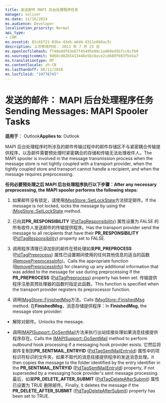 ```yaml
---
title: 发送邮件 MAPI 后台处理程序任务
manager: soliver
ms.date: 11/16/2014
ms.audience: Developer
localization_priority: Normal
api_type:
- COM
ms.assetid: 81c65f21-03ba-43eb-a6d4-d311e660ac5c
description: 上次修改时间： 2011 年 7 月 23 日
ms.openlocfilehash: ff40eddf63e67f45495e90c1a960e45b7cc6cfb0
ms.sourcegitcommit: 9d60cd82b5413446e5bc8ace2cd689f683fb41a7
ms.translationtype: MT
ms.contentlocale: zh-CN
ms.lasthandoff: 06/11/2018
ms.locfileid: "19778745"
---
```

# <a name="sending-messages-mapi-spooler-tasks"></a><span data-ttu-id="670d8-103">发送的邮件： MAPI 后台处理程序任务</span><span class="sxs-lookup"><span data-stu-id="670d8-103">Sending Messages: MAPI Spooler Tasks</span></span>

  
  
<span data-ttu-id="670d8-104">**适用于**： Outlook</span><span class="sxs-lookup"><span data-stu-id="670d8-104">**Applies to**: Outlook</span></span> 
  
<span data-ttu-id="670d8-105">MAPI 后台处理程序时所涉及的邮件传输过程中的邮件存储区不与紧密耦合传输提供程序，以及邮件需要预处理时紧密耦合的存储和传输无法处理收件人。</span><span class="sxs-lookup"><span data-stu-id="670d8-105">The MAPI spooler is involved in the message transmission process when the message store is not tightly coupled with a transport provider, when the tightly coupled store and transport cannot handle a recipient, and when the message requires preprocessing.</span></span>
  
 <span data-ttu-id="670d8-106">**任何必要预处理之后 MAPI 后台处理程序执行以下步骤：**</span><span class="sxs-lookup"><span data-stu-id="670d8-106">**After any necessary preprocessing, the MAPI spooler performs the following steps:**</span></span>
  
1. <span data-ttu-id="670d8-107">如果邮件没有锁定，请使用[IMsgStore::SetLockState](imsgstore-setlockstate.md)方法锁定邮件。</span><span class="sxs-lookup"><span data-stu-id="670d8-107">If the message is not locked, locks the message by using the [IMsgStore::SetLockState](imsgstore-setlockstate.md) method.</span></span> 
    
2. <span data-ttu-id="670d8-108">已向其**PR_RESPONSIBILITY** ([PidTagResponsibility](pidtagresponsibility-canonical-property.md)) 属性设置为 FALSE 的所有收件人发送邮件的传输提供程序。</span><span class="sxs-lookup"><span data-stu-id="670d8-108">Has the transport provider send the message to all recipients that have their **PR_RESPONSIBILITY** ([PidTagResponsibility](pidtagresponsibility-canonical-property.md)) property set to FALSE.</span></span> 
    
3. <span data-ttu-id="670d8-109">调用程序清理已添加到的邮件在预处理如果**PR_PREPROCESS** ([PidTagPreprocess](pidtagpreprocess-canonical-property.md)) 属性已设置期间使用的任何其他信息的适当的函数 ([RemovePreprocessInfo](removepreprocessinfo.md))。</span><span class="sxs-lookup"><span data-stu-id="670d8-109">Calls the appropriate function ([RemovePreprocessInfo](removepreprocessinfo.md)) for cleaning up any additional information that was added to the message for use during preprocessing if the **PR_PREPROCESS** ([PidTagPreprocess](pidtagpreprocess-canonical-property.md)) property has been set.</span></span> <span data-ttu-id="670d8-110">传输提供程序注册其预处理器的函数时指定此函数。</span><span class="sxs-lookup"><span data-stu-id="670d8-110">This function is specified when the transport provider registers its preprocessor function.</span></span> 
    
4. <span data-ttu-id="670d8-111">调用[IMsgStore::FinishedMsg](imsgstore-finishedmsg.md)方法。</span><span class="sxs-lookup"><span data-stu-id="670d8-111">Calls [IMsgStore::FinishedMsg](imsgstore-finishedmsg.md) method.</span></span> <span data-ttu-id="670d8-112">在**FinishedMsg**，消息存储提供程序：</span><span class="sxs-lookup"><span data-stu-id="670d8-112">In **FinishedMsg**, the message store provider:</span></span>
    
  - <span data-ttu-id="670d8-113">解除对邮件。</span><span class="sxs-lookup"><span data-stu-id="670d8-113">Unlocks the message.</span></span>
    
  - <span data-ttu-id="670d8-114">调用[IMAPISupport::DoSentMail](imapisupport-dosentmail.md)方法来执行出站挂接处理如果消息挂接提供程序存在。</span><span class="sxs-lookup"><span data-stu-id="670d8-114">Calls the [IMAPISupport::DoSentMail](imapisupport-dosentmail.md) method to perform outbound hook processing if a messaging hook provider exists.</span></span> <span data-ttu-id="670d8-115">它然后将邮件复制到**PR_SENTMAIL_ENTRYID** ([PidTagSentMailEntryId](pidtagsentmailentryid-canonical-property.md)) 属性中的项标识符标识的文件夹，如果不取代的消息挂接提供程序的发送消息处理。</span><span class="sxs-lookup"><span data-stu-id="670d8-115">It then copies the message to the folder identified by the entry identifier in the **PR_SENTMAIL_ENTRYID** ([PidTagSentMailEntryId](pidtagsentmailentryid-canonical-property.md)) property, if not superseded by a messaging hook provider's sent message processing.</span></span> <span data-ttu-id="670d8-116">最后，如果**PR_DELETE_AFTER_SUBMIT** ([PidTagDeleteAfterSubmit](pidtagdeleteaftersubmit-canonical-property.md)) 属性已设置为 TRUE 删除邮件。</span><span class="sxs-lookup"><span data-stu-id="670d8-116">Finally, it deletes the message if the **PR_DELETE_AFTER_SUBMIT** ([PidTagDeleteAfterSubmit](pidtagdeleteaftersubmit-canonical-property.md)) property has been set to TRUE.</span></span> 
    

